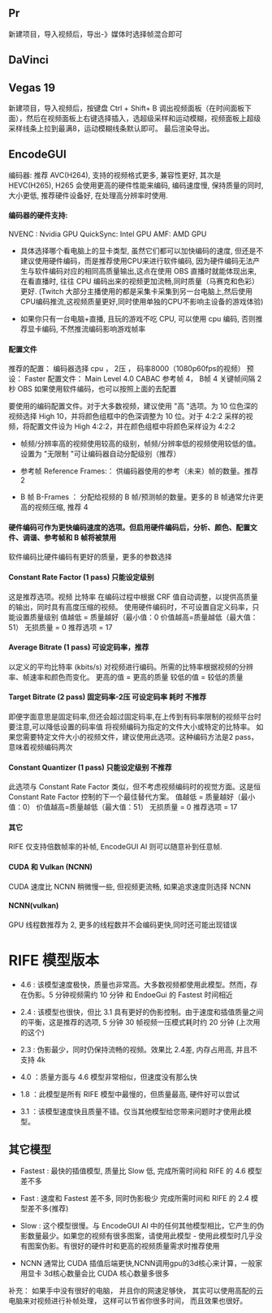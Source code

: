 


## Pr

新建项目，导入视频后，导出-》媒体时选择帧混合即可

## DaVinci



## Vegas 19
新建项目，导入视频后，按键盘 Ctrl + Shift+ B 调出视频面板（在时间面板下面），然后在视频面板上右键选择插入，选超级采样和运动模糊，视频面板上超级采样线条上拉到最满8，运动模糊线条默认即可。 最后渲染导出。



## EncodeGUI
编码器: 推荐 AVC(H264), 支持的视频格式更多, 兼容性更好,  其次是 HEVC(H265), H265 会使用更高的硬件性能来编码, 编码速度慢, 保持质量的同时,大小更低, 推荐硬件设备好, 在处理高分辨率时使用.


#### 编码器的硬件支持:
NVENC : Nvidia GPU
QuickSync: Intel GPU
AMF:  AMD GPU
- 具体选择哪个看电脑上的显卡类型, 虽然它们都可以加快编码的速度, 但还是不建议使用硬件编码，而是推荐使用CPU来进行软件编码, 因为硬件编码无法产生与软件编码对应的相同高质量输出,这点在使用 OBS 直播时就能体现出来, 在看直播时, 往往 CPU 编码出来的视频更加流畅,同时质量（马赛克和色彩）更好. (Twitch 大部分主播使用的都是采集卡采集到另一台电脑上,然后使用CPU编码推流,这视频质量更好,同时使用单独的CPU不影响主设备的游戏体验)

- 如果你只有一台电脑+直播, 且玩的游戏不吃 CPU, 可以使用 cpu 编码, 否则推荐显卡编码, 不然推流编码影响游戏帧率


#### 配置文件

推荐的配置：
编码器选择 cpu ， 2压 ， 码率8000（1080p60fps的视频）  预设： Faster
配置文件： Main  Level 4.0  CABAC
参考帧 4，   B帧 4
关键帧间隔 2 秒
OBS 如果使用软件编码，也可以按照上面的去配置


要使用的编码配置文件。对于大多数视频，建议使用 "高 "选项。为 10 位色深的视频选择 High 10，并将颜色组框中的色深调整为 10 位。对于 4:2:2 采样的视频，将配置文件设为 High 4:2:2，并在颜色组框中将颜色采样设为 4:2:2

- 帧频/分辨率高的视频使用较高的级别，帧频/分辨率低的视频使用较低的值。设置为 "无限制 "可让编码器自动分配级别（推荐）

- 参考帧 Reference Frames:：
供编码器使用的参考（未来）帧的数量。推荐 2

- B 帧 B-Frames ：
分配给视频的 B 帧/预测帧的数量。更多的 B 帧通常允许更高的视频压缩, 推荐 4


#### 硬件编码可作为更快编码速度的选项。但启用硬件编码后，分析、颜色、配置文件、调谐、参考帧和 B 帧将被禁用
软件编码比硬件编码有更好的质量，更多的参数选择


#### Constant Rate Factor (1 pass) 只能设定级别
这是推荐选项。视频 比特率 在编码过程中根据 CRF 值自动调整，以提供高质量的输出，同时具有高度压缩的视频。
使用硬件编码时，不可设置自定义码率，只能设置质量级别
值越低 = 质量越好（最小值：0
价值越高=质量越低（最大值：51）
无损质量 = 0
推荐选项 = 17


#### Average Bitrate (1 pass)  可设定码率，推荐

以定义的平均比特率 (kbits/s) 对视频进行编码。所需的比特率根据视频的分辨率、帧速率和颜色而变化。
更高的值 = 更高的质量
较低的值 = 较低的质量


#### Target Bitrate (2 pass) 固定码率-2压 可设定码率  耗时 不推荐

即便字面意思是固定码率,但还会超过固定码率,在上传到有码率限制的视频平台时要注意,可以降低设置的码率值
将视频编码为指定的文件大小或特定的比特率。
如果您需要特定文件大小的视频文件，建议使用此选项。这种编码方法是2 pass，意味着视频编码两次


#### Constant Quantizer (1 pass) 只能设定级别  不推荐

此选项与 Constant Rate Factor 类似，但不考虑视频编码时的视觉方面。这是恒Constant Rate Factor 控制的下一个最佳替代方案。
值越低 = 质量越好（最小值：0）
价值越高=质量越低（最大值：51）
无损质量 = 0
推荐选项 = 17

#### 其它

RIFE 仅支持倍数帧率的补帧,  EncodeGUI AI 则可以随意补到任意帧.

#### CUDA 和 Vulkan (NCNN) 

CUDA 速度比 NCNN 稍微慢一些, 但视频更流畅,  如果追求速度则选择 NCNN

#### NCNN(vulkan)

GPU 线程数推荐为 2, 更多的线程数并不会编码更快,同时还可能出现错误

# RIFE 模型版本

- 4.6 : 该模型速度极快，质量也非常高。大多数视频都使用此模型。然而，存在伪影。5 分钟视频需约 10 分钟  和 EndoeGui 的 Fastest 时间相近
- 2.4 : 该模型也很快，但比 3.1 具有更好的伪影控制。由于速度和插值质量之间的平衡，这是推荐的选项,  5 分钟 30 帧视频一压模式耗时约 20 分钟 (上次用的这个)

- 2.3 : 伪影最少，同时仍保持流畅的视频。效果比 2.4差, 内存占用高, 并且不支持 4k
- 4.0 ：质量方面与 4.6 模型非常相似，但速度没有那么快
- 1.8 ：此模型是所有 RIFE 模型中最慢的，但质量最高, 硬件好可以尝试
- 3.1 ：该模型速度快且质量不错。仅当其他模型给您带来问题时才使用此模型。

## 其它模型

- Fastest : 最快的插值模型, 质量比 Slow 低,  完成所需时间和 RIFE 的 4.6 模型差不多
- Fast : 速度和 Fastest 差不多, 同时伪影极少  完成所需时间和 RIFE 的 2.4 模型差不多(推荐)

- Slow : 这个模型很慢。与 EncodeGUI AI 中的任何其他模型相比，它产生的伪影数量最少。如果您的视频有很多图案，请使用此模型 - 使用此模型时几乎没有图案伪影。有很好的硬件时和更高的视频质量需求时推荐使用

- NCNN 通常比 CUDA 插值后端更快,NCNN调用gpu的3d核心来计算，一般家用显卡 3d核心数量会比 CUDA 核心数量多很多


补充： 如果手中没有很好的电脑， 并且你的网速足够快， 其实可以使用高配的云电脑来对视频进行补帧处理， 这样可以节省你很多时间， 而且效果也很好。



